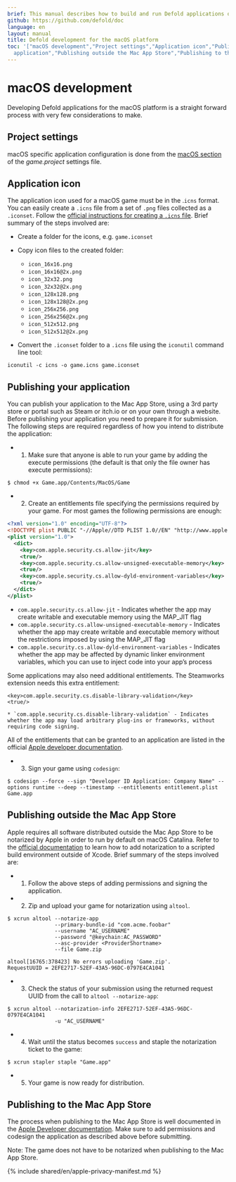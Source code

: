 ```yaml
---
brief: This manual describes how to build and run Defold applications on macOS
github: https://github.com/defold/doc
language: en
layout: manual
title: Defold development for the macOS platform
toc: '["macOS development","Project settings","Application icon","Publishing your
  application","Publishing outside the Mac App Store","Publishing to the Mac App Store"]'
---
```


# macOS development

Developing Defold applications for the macOS platform is a straight forward process with very few considerations to make.

## Project settings

macOS specific application configuration is done from the [macOS section](/manuals/project-settings/#macos) of the *game.project* settings file.

## Application icon

The application icon used for a macOS game must be in the .`icns` format. You can easily create a `.icns` file from a set of `.png` files collected as a `.iconset`. Follow the [official instructions for creating a `.icns` file](https://developer.apple.com/library/archive/documentation/GraphicsAnimation/Conceptual/HighResolutionOSX/Optimizing/Optimizing.html). Brief summary of the steps involved are:

* Create a folder for the icons, e.g. `game.iconset`
* Copy icon files to the created folder:

    * `icon_16x16.png`
    * `icon_16x16@2x.png`
    * `icon_32x32.png`
    * `icon_32x32@2x.png`
    * `icon_128x128.png`
    * `icon_128x128@2x.png`
    * `icon_256x256.png`
    * `icon_256x256@2x.png`
    * `icon_512x512.png`
    * `icon_512x512@2x.png`

* Convert the `.iconset` folder to a `.icns` file using the `iconutil` command line tool:

```
iconutil -c icns -o game.icns game.iconset
```

## Publishing your application
You can publish your application to the Mac App Store, using a 3rd party store or portal such as Steam or itch.io or on your own through a website. Before publishing your application you need to prepare it for submission. The following steps are required regardless of how you intend to distribute the application:

* 1) Make sure that anyone is able to run your game by adding the execute permissions (the default is that only the file owner has execute permissions):

```
$ chmod +x Game.app/Contents/MacOS/Game
```

* 2) Create an entitlements file specifying the permissions required by your game. For most games the following permissions are enough:

```xml
<?xml version="1.0" encoding="UTF-8"?>
<!DOCTYPE plist PUBLIC "-//Apple//DTD PLIST 1.0//EN" "http://www.apple.com/DTDs/PropertyList-1.0.dtd">
<plist version="1.0">
  <dict>
    <key>com.apple.security.cs.allow-jit</key>
    <true/>
    <key>com.apple.security.cs.allow-unsigned-executable-memory</key>
    <true/>
    <key>com.apple.security.cs.allow-dyld-environment-variables</key>
    <true/>
  </dict>
</plist>
```

  * `com.apple.security.cs.allow-jit` - Indicates whether the app may create writable and executable memory using the MAP_JIT flag
  * `com.apple.security.cs.allow-unsigned-executable-memory` - Indicates whether the app may create writable and executable memory without the restrictions imposed by using the MAP_JIT flag
  * `com.apple.security.cs.allow-dyld-environment-variables` - Indicates whether the app may be affected by dynamic linker environment variables, which you can use to inject code into your app’s process

Some applications may also need additional entitlements. The Steamworks extension needs this extra entitlement:

```
<key>com.apple.security.cs.disable-library-validation</key>
<true/>
```

    * `com.apple.security.cs.disable-library-validation` - Indicates whether the app may load arbitrary plug-ins or frameworks, without requiring code signing.

All of the entitlements that can be granted to an application are listed in the official [Apple developer documentation](https://developer.apple.com/documentation/bundleresources/entitlements).

* 3) Sign your game using `codesign`:

```
$ codesign --force --sign "Developer ID Application: Company Name" --options runtime --deep --timestamp --entitlements entitlement.plist Game.app
```

## Publishing outside the Mac App Store
Apple requires all software distributed outside the Mac App Store to be notarized by Apple in order to run by default on macOS Catalina. Refer to the [official documentation](https://developer.apple.com/documentation/xcode/notarizing_macos_software_before_distribution/customizing_the_notarization_workflow) to learn how to add notarization to a scripted build environment outside of Xcode. Brief summary of the steps involved are:

* 1) Follow the above steps of adding permissions and signing the application.

* 2) Zip and upload your game for notarization using `altool`.

```
$ xcrun altool --notarize-app
               --primary-bundle-id "com.acme.foobar"
               --username "AC_USERNAME"
               --password "@keychain:AC_PASSWORD"
               --asc-provider <ProviderShortname>
               --file Game.zip

altool[16765:378423] No errors uploading 'Game.zip'.
RequestUUID = 2EFE2717-52EF-43A5-96DC-0797E4CA1041
```

* 3) Check the status of your submission using the returned request UUID from the call to `altool --notarize-app`:

```
$ xcrun altool --notarization-info 2EFE2717-52EF-43A5-96DC-0797E4CA1041
               -u "AC_USERNAME"
```

* 4) Wait until the status becomes `success` and staple the notarization ticket to the game:

```
$ xcrun stapler staple "Game.app"
```

* 5) Your game is now ready for distribution.

## Publishing to the Mac App Store
The process when publishing to the Mac App Store is well documented in the [Apple Developer documentation](https://developer.apple.com/macos/submit/). Make sure to add permissions and codesign the application as described above before submitting.

Note: The game does not have to be notarized when publishing to the Mac App Store.

{% include shared/en/apple-privacy-manifest.md %}